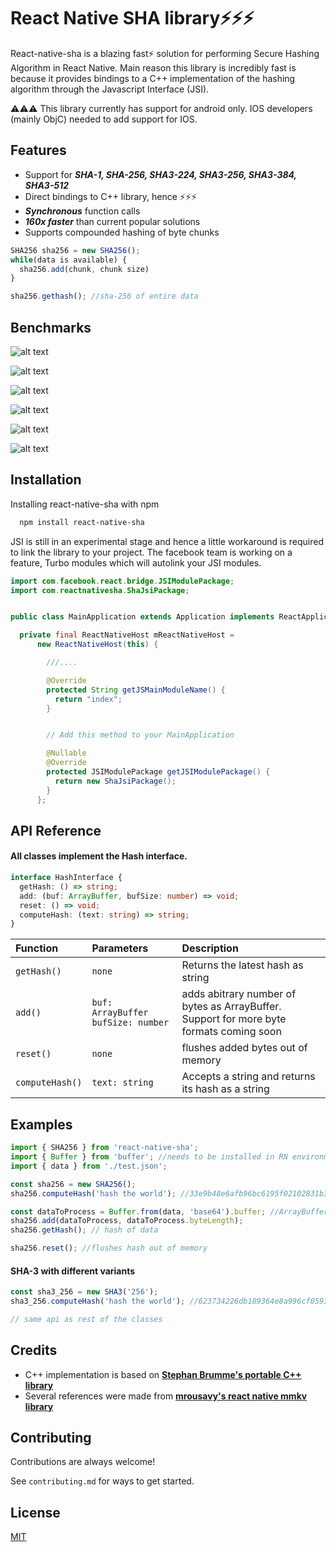 # React Native SHA library⚡⚡⚡

React-native-sha is a blazing fast⚡ solution for performing Secure Hashing
Algorithm in React Native. Main reason this library is incredibly fast is
because it provides bindings to a C++ implementation of the hashing algorithm
through the Javascript Interface (JSI).

⚠️⚠️⚠️ This library currently has support for android only. IOS
developers (mainly ObjC) needed to add support for IOS.

## Features

- Support for **_SHA-1, SHA-256, SHA3-224, SHA3-256, SHA3-384, SHA3-512_**
- Direct bindings to C++ library, hence ⚡⚡⚡
- **_Synchronous_** function calls
- **_160x faster_** than current popular solutions
- Supports compounded hashing of byte chunks

```typescript
SHA256 sha256 = new SHA256();
while(data is available) {
  sha256.add(chunk, chunk size)
}

sha256.gethash(); //sha-256 of entire data
```

## Benchmarks

![alt text](https://raw.githubusercontent.com/henrhie/react-native-sha/master/img/SHA-1.png)

![alt text](https://raw.githubusercontent.com/henrhie/react-native-sha/master/img/SHA-256.png)

![alt text](https://raw.githubusercontent.com/henrhie/react-native-sha/master/img/SHA3-224.png)

![alt text](https://raw.githubusercontent.com/henrhie/react-native-sha/master/img/SHA3-256.png)

![alt text](https://raw.githubusercontent.com/henrhie/react-native-sha/master/img/SHA3-384.png)

![alt text](https://raw.githubusercontent.com/henrhie/react-native-sha/master/img/SHA3-512.png)


## Installation

Installing react-native-sha with npm

```bash
  npm install react-native-sha
```

JSI is still in an experimental stage and hence a little workaround
is required to link the library to your project. The facebook team is working
on a feature, Turbo modules which will autolink your JSI modules.

```java
import com.facebook.react.bridge.JSIModulePackage;
import com.reactnativesha.ShaJsiPackage;


public class MainApplication extends Application implements ReactApplication {

  private final ReactNativeHost mReactNativeHost =
      new ReactNativeHost(this) {

        ///....

        @Override
        protected String getJSMainModuleName() {
          return "index";
        }


        // Add this method to your MainApplication

        @Nullable
        @Override
        protected JSIModulePackage getJSIModulePackage() {
          return new ShaJsiPackage();
        }
      };
```

## API Reference

#### All classes implement the Hash interface.

```typescript
interface HashInterface {
  getHash: () => string;
  add: (buf: ArrayBuffer, bufSize: number) => void;
  reset: () => void;
  computeHash: (text: string) => string;
}
```

| Function        | Parameters                         | Description                                                                             |
| :-------------- | :--------------------------------- | :-------------------------------------------------------------------------------------- |
| `getHash()`     | `none`                             | Returns the latest hash as string                                                       |
| `add()`         | `buf: ArrayBuffer bufSize: number` | adds abitrary number of bytes as ArrayBuffer. Support for more byte formats coming soon |
| `reset()`       | `none`                             | flushes added bytes out of memory                                                       |
| `computeHash()` | `text: string`                     | Accepts a string and returns its hash as a string                                       |

## Examples

```typescript
import { SHA256 } from 'react-native-sha';
import { Buffer } from 'buffer'; //needs to be installed in RN environment
import { data } from './test.json';

const sha256 = new SHA256();
sha256.computeHash('hash the world'); //33e9b48e6afb96bc6195f02102831b37c9cebbdacf9173df1881b9a7764444ae

const dataToProcess = Buffer.from(data, 'base64').buffer; //ArrayBuffer
sha256.add(dataToProcess, dataToProcess.byteLength);
sha256.getHash(); // hash of data

sha256.reset(); //flushes hash out of memory
```

#### SHA-3 with different variants

```typescript
const sha3_256 = new SHA3('256');
sha3_256.computeHash('hash the world'); //623734226db189364e8a996cf05936b1b42cd8cfc9247040fd61d571

// same api as rest of the classes
```

## Credits

- C++ implementation is based on [**Stephan Brumme's portable C++ library**](https://github.com/stbrumme/hash-library)
- Several references were made from [**mrousavy's react native mmkv library**](https://github.com/mrousavy/react-native-mmkv)

## Contributing

Contributions are always welcome!

See `contributing.md` for ways to get started.

## License

[MIT](https://choosealicense.com/licenses/mit/)
